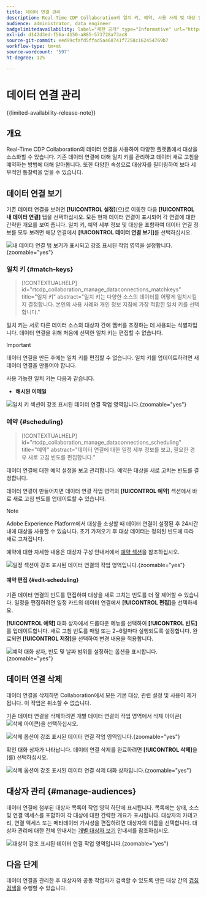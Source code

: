 ```yaml
---
title: 데이터 연결 관리
description: Real-Time CDP Collaboration의 일치 키, 예약, 사용 사례 및 대상 필터링을 포함하여 데이터 연결을 관리하는 방법을 알아봅니다
audience: administrator, data engineer
badgelimitedavailability: label="제한 공개" type="Informative" url="https://helpx.adobe.com/kr/legal/product-descriptions/real-time-customer-data-platform-collaboration.html newtab=true"
exl-id: d142d3ed-f56a-4150-a885-571728a73ac8
source-git-commit: eed99cfafd5ffad5a468741f7258c162454769b7
workflow-type: tm+mt
source-wordcount: '597'
ht-degree: 12%

---
```


# 데이터 연결 관리

{{limited-availability-release-note}}

## 개요

Real-Time CDP Collaboration의 데이터 연결을 사용하여 다양한 플랫폼에서 대상을 소스화할 수 있습니다. 기존 데이터 연결에 대해 일치 키를 관리하고 데이터 새로 고침을 예약하는 방법에 대해 알아봅니다. 또한 다양한 속성으로 대상자를 필터링하여 보다 세부적인 통찰력을 얻을 수 있습니다.

## 데이터 연결 보기

기존 데이터 연결을 보려면 **[!UICONTROL 설정]**(으)로 이동한 다음 **[!UICONTROL 내 데이터 연결]** 탭을 선택하십시오. 모든 현재 데이터 연결이 표시되어 각 연결에 대한 간략한 개요를 보여 줍니다. 일치 키, 예약 세부 정보 및 대상을 포함하여 데이터 연결 정보를 모두 보려면 해당 연결에서 **[!UICONTROL 데이터 연결 보기]**&#x200B;를 선택하십시오.

![내 데이터 연결 탭 보기가 표시되고 강조 표시된 작업 영역을 설정합니다.](/help/assets/setup/manage-data-connection/my-data-connections.png){zoomable="yes"}

### 일치 키 {#match-keys}

>[!CONTEXTUALHELP]
>id="rtcdp_collaboration_manage_dataconnections_matchkeys"
>title="일치 키"
>abstract="일치 키는 다양한 소스의 데이터를 어떻게 일치시킬지 결정합니다. 본인의 사용 사례와 개인 정보 지침에 가장 적합한 일치 키를 선택합니다."

일치 키는 서로 다른 데이터 소스의 대상자 간에 멤버를 조정하는 데 사용되는 식별자입니다. 데이터 연결을 위해 처음에 선택한 일치 키는 편집할 수 없습니다.

>[!IMPORTANT]
> 
>데이터 연결을 만든 후에는 일치 키를 편집할 수 없습니다. 일치 키를 업데이트하려면 새 데이터 연결을 만들어야 합니다.

사용 가능한 일치 키는 다음과 같습니다.

- **해시된 이메일**

![일치 키 섹션이 강조 표시된 데이터 연결 작업 영역입니다.](/help/assets/setup/manage-data-connection/view-data-connection-match-keys.png){zoomable="yes"}

### 예약 {#scheduling}

>[!CONTEXTUALHELP]
>id="rtcdp_collaboration_manage_dataconnections_scheduling"
>title="예약"
>abstract="데이터 연결에 대한 일정 세부 정보를 보고, 필요한 경우 새로 고침 빈도를 편집합니다."

데이터 연결에 대한 예약 설정을 보고 관리합니다. 예약은 대상을 새로 고치는 빈도를 결정합니다.

데이터 연결이 만들어지면 데이터 연결 작업 영역의 **[!UICONTROL 예약]** 섹션에서 바로 새로 고침 빈도를 업데이트할 수 있습니다.

>[!NOTE]
>
>Adobe Experience Platform에서 대상을 소싱할 때 데이터 연결이 설정된 후 24시간 내에 대상을 사용할 수 있습니다. 초기 가져오기 후 대상 데이터는 정의된 빈도에 따라 새로 고쳐집니다.

예약에 대한 자세한 내용은 대상자 구성 안내서에서 [예약 섹션](/help/guide/setup/onboard-audiences.md#schedule)을 참조하십시오.

![일정 섹션이 강조 표시된 데이터 연결의 작업 영역입니다.](/help/assets/setup/manage-data-connection/view-data-connection-scheduling.png){zoomable="yes"}

#### 예약 편집 {#edit-scheduling}

기존 데이터 연결의 빈도를 편집하여 대상을 새로 고치는 빈도를 더 잘 제어할 수 있습니다. 일정을 편집하려면 일정 카드의 데이터 연결에서 **[!UICONTROL 편집]**&#x200B;을 선택하세요.

**[!UICONTROL 예약]** 대화 상자에서 드롭다운 메뉴를 선택하여 **[!UICONTROL 빈도]**&#x200B;를 업데이트합니다. 새로 고침 빈도를 매일 또는 2~6일마다 실행되도록 설정합니다. 완료되면 **[!UICONTROL 저장]**&#x200B;을 선택하여 변경 내용을 적용합니다.

![예약 대화 상자, 빈도 및 날짜 범위를 설정하는 옵션을 표시합니다.](../../assets/setup/manage-data-connection/scheduling-dialog.png){zoomable="yes"}

## 데이터 연결 삭제

데이터 연결을 삭제하면 Collaboration에서 모든 기본 대상, 관련 설정 및 사용이 제거됩니다. 이 작업은 취소할 수 없습니다.

기존 데이터 연결을 삭제하려면 개별 데이터 연결의 작업 영역에서 삭제 아이콘(![삭제 아이콘](/help/assets/common/delete.svg))을 선택하십시오.

![삭제 옵션이 강조 표시된 데이터 연결 작업 영역입니다.](/help/assets/setup/manage-data-connection/delete-data-connection.png){zoomable="yes"}

확인 대화 상자가 나타납니다. 데이터 연결 삭제를 완료하려면 **[!UICONTROL 삭제]**&#x200B;을(를) 선택하십시오.

![삭제 옵션이 강조 표시된 데이터 연결 삭제 대화 상자입니다.](/help/assets/setup/manage-data-connection/delete-data-connection-confirm.png){zoomable="yes"}

## 대상자 관리 {#manage-audiences}

데이터 연결에 첨부된 대상자 목록이 작업 영역 하단에 표시됩니다. 목록에는 상태, 소스 및 연결 액세스를 포함하여 각 대상에 대한 간략한 개요가 표시됩니다. 대상자의 카테고리, 연결 액세스 또는 메타데이터 가시성을 편집하려면 대상자의 이름을 선택합니다. 대상자 관리에 대한 전체 안내서는 [개별 대상자 보기](./onboard-audiences.md#view-individual-audiences) 안내서를 참조하십시오.

![대상이 강조 표시된 데이터 연결 작업 영역입니다.](/help/assets/setup/manage-data-connection/view-data-connection-manage-audiences.png){zoomable="yes"}

## 다음 단계

데이터 연결을 관리한 후 대상자와 공동 작업자가 검색할 수 있도록 만든 대상 간의 [겹침 검색](/help/guide/collaborate/discover.md)을 수행할 수 있습니다.
